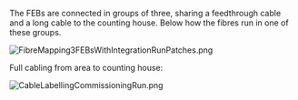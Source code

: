 The FEBs are connected in groups of three, sharing a feedthrough cable and a long cable to the counting house. Below how the fibres run in one of these groups.

![FibreMapping3FEBsWithIntegrationRunPatches.png](https://bitbucket.org/repo/7zKBgbq/images/465211695-FibreMapping3FEBsWithIntegrationRunPatches.png)

Full cabling from area to counting house:

![CableLabellingCommissioningRun.png](https://bitbucket.org/repo/7zKBgbq/images/2015064810-CableLabellingCommissioningRun.png)
